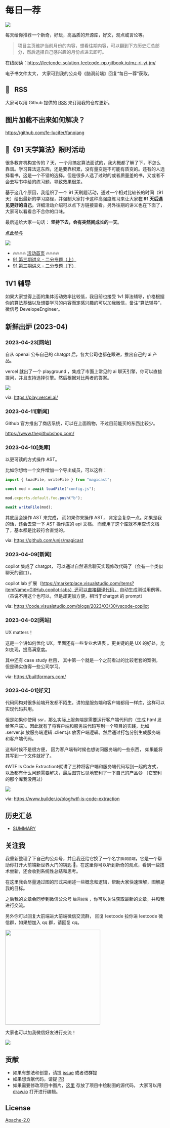 # 每日一荐

![](https://p.ipic.vip/2in7io.jpg)

每天给你推荐一个新奇，好玩，高品质的开源库，好文，观点或言论等。

> 项目主页维护当前月份的内容，想看往期内容，可以翻到下方历史汇总部分，然后选择自己感兴趣的月份点进去即可。

在线阅读：https://leetcode-solution-leetcode-pp.gitbook.io/mz-ri-yi-jm/

电子书文件太大， 大家可到我的公众号《脑洞前端》回复“每日一荐”获取。

## :newspaper: &nbsp; RSS

大家可以用 Github 提供的 [RSS](https://github.com/azl397985856/daily-featured/commits.atom) 来订阅我的仓库更新。

## 图片加载不出来如何解决？

<https://github.com/fe-lucifer/fanqiang>

## :calendar:《91 天学算法》限时活动

很多教育机构宣传的 7 天，一个月搞定算法面试的，我大概都了解了下，不怎么靠谱。学习算法这东西，还是要靠积累，没有量变是不可能有质变的。还有的人选择看书，这是一个不错的选择。但是很多人选了过时的或者质量差的书，又或者不会去写书中给的练习题，导致效果很差。

基于这几个原因，我组织了一个 91 天刷题活动，通过一个相对比较长的时间（91 天）给出最新的学习路径，并强制大家打卡这种高强度练习来让大家**在 91 天后遇见更好的自己**。详细活动介绍可以点下方链接查看。另外往期的讲义也在下面了，大家可以看看合不合你的口味。

最后送给大家一句话： **坚持下去，会有突然间成长的一天**。

[点此参与](https://github.com/azl397985856/leetcode/discussions/532)

![](https://p.ipic.vip/plj0jz.jpg)

- 🔥🔥🔥🔥 [活动首页](https://leetcode-solution.cn/91) 🔥🔥🔥🔥
- [91 第三期讲义 - 二分专题（上）](https://github.com/azl397985856/leetcode/blob/master/thinkings/binary-search-1.md)
- [91 第三期讲义 - 二分专题（下）](https://github.com/azl397985856/leetcode/blob/master/thinkings/binary-search-2.md)

## 1V1 辅导

如果大家觉得上面的集体活动效率比较低，我目前也接受 1v1 算法辅导，价格根据你的算法基础以及想要学习的内容而定感兴趣的可以加我微信，备注“算法辅导”，微信号 DevelopeEngineer。

## 新鲜出炉 (2023-04)

### 2023-04-23[网站]

自从 openai 公布自己的 chatgpt 后，各大公司也都在跟进，推出自己的 ai 产品。

vercel 就出了一个 playground ，集成了市面上常见的 ai 聊天引擎，你可以直接提问，并且支持选择引擎。然后根据对比两者的答案。

![](https://p.ipic.vip/rxs7ek.png)

via: https://play.vercel.ai/

### 2023-04-11[新闻]

Github 官方推出了商店系统，可以在上面购物，不过目前能买的东西比较少。

https://www.thegithubshop.com/

### 2023-04-10[类库]

以更可读的方式操作 AST。

比如你想给一个文件增加一个导出成员，可以这样：

```js
import { loadFile, writeFile } from "magicast";

const mod = await loadFile("config.js");

mod.exports.default.foo.push("b");

await writeFile(mod);
```

其底层会操作 AST 来完成， 而如果你来操作 AST， 肯定会复杂一点。如果是我的话，还会去查一下 AST 操作库的 api 文档。 而使用了这个库就不用查询文档了，基本都是比较符合直觉的。

via: https://github.com/unjs/magicast

### 2023-04-09[新闻]

copilot 集成了 chatgpt， 可以通过自然语言聊天实现修改代码了（会有一个类似聊天的窗口）。

copilot lab 扩展（https://marketplace.visualstudio.com/items?itemName=GitHub.copilot-labs）还可以直接翻译代码， 自动生成测试用例等。（虽说不用这个也可以，但是却更加方便，相当于chatgpt 的 prompt）

via: https://code.visualstudio.com/blogs/2023/03/30/vscode-copilot

### 2023-04-02[网站]

UX matters！

这是一个讲如何优化 UX，里面还有一些专业术语表 。更关键的是 UX 的好处，比如变现，提高满意度。

其中还有 case study 栏目， 其中第一个就是一个之前看过的比较老套的案例，但是确实值得一些公司学习。

via: https://builtformars.com/
### 2023-04-01[好文]

代码同构对很多前端开发都不陌生。讲的是服务端和客户端都用一样库，这样可以实现代码共用。

但是如果你使用 ssr，那么实际上服务端是需要运行客户端代码的（生成 html 发给客户端）。因此就有了将客户端和服务端代码写到一个项目的实践，比如 .server.js 放服务端逻辑 .client.js 放客户端逻辑。然后通过打包分别生成服务端和客户端代码。

这有时候不是很方便， 因为客户端有时候也想访问服务端的一些东西， 如果能将其写到一个文件就好了。

《WTF Is Code Extraction》就讲了三种将客户端和服务端代码写到一起的方式， 以及都有什么问题需要解决，最后图穷匕见地安利了一下自己的产品😄 （它安利的那个库我没用过）

![](https://p.ipic.vip/nldp9u.jpg)

via: https://www.builder.io/blog/wtf-is-code-extraction

## 历史汇总

- [SUMMARY](./SUMMARY.md)

## 关注我

我重新整理了下自己的公众号，并且我还给它换了一个名字`脑洞前端`，它是一个帮助你打开大前端新世界大门的钥匙 🔑，在这里你可以听到新奇的观点，看到一些技术尝新，还会收到系统性总结和思考。

在这里我会尽量通过图的形式来阐述一些概念和逻辑，帮助大家快速理解，图解是我的目标。

之后我的文章会同步到微信公众号 `脑洞前端` ，你可以关注获取最新的文章，并和我进行交流。

另外你可以回复大前端进大前端微信交流群， 回复 leetcode 拉你进 leetcode 微信群，如果想加入 qq 群，请回复 qq。

<img width="300" src="https://p.ipic.vip/bp35i7.jpg">

大家也可以加我微信好友进行交流！

![](https://p.ipic.vip/p6dekr.jpg)

## 贡献

- 如果有想法和创意，请提 [issue](https://github.com/azl397985856/daily-featured/issues) 或者进群提
- 如果想贡献代码，请提 [PR](https://github.com/azl397985856/daily-featured/pulls)
- 如果需要修改项目中图片，[这里](./assets/) 存放了项目中绘制图的源代码， 大家可以用 [draw.io](https://www.draw.io/) 打开进行编辑。

## License

[Apache-2.0](./LICENSE)
